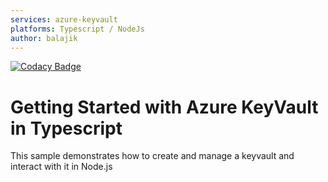 ```yaml
---
services: azure-keyvault
platforms: Typescript / NodeJs
author: balajik
---
```


[![Codacy Badge](https://api.codacy.com/project/badge/Grade/6435c4349bd44a34a293d0079953da30)](https://www.codacy.com/app/balaji.krishnan/keyvault-management-typescript?utm_source=github.com&amp;utm_medium=referral&amp;utm_content=balajikris/keyvault-management-typescript&amp;utm_campaign=Badge_Grade)
# Getting Started with Azure KeyVault in Typescript

This sample demonstrates how to create and manage a keyvault and interact with it in Node.js

